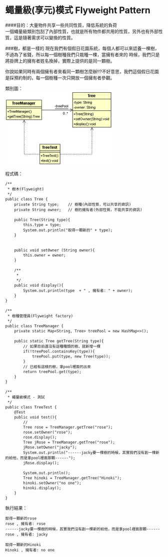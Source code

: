 # 蠅量級(享元)模式 Flyweight Pattern

####目的：大量物件共享一些共同性質，降低系統的負荷  
一個蠅量級類別包刮了內部性質，也就是所有物件都共用的性質，另外也有外部性質，這是隨著需求可以變換的性質。  

###樹，都是一樣的
現在我們有個假日花園系統，每個人都可以來認養一棵樹，不過為了省錢，所以每一個樹種我們只栽種一棵，當擁有者來的
時候，我們只是將掛牌上的擁有者姓名換掉，實際上提供的是同一顆樹。  
  
你說如果同時有兩個擁有者來看同一顆樹怎麼辦!!?不好意思，我們這個假日花園是採預約制的，每一個樹種一次只開放一個擁有者參觀。
  
類別圖：  
![Flyweight Class Diagram](image/flyweight.gif)  
  
  
程式碼：  
```
/**
 * 樹木(Flyweight)
 */
public class Tree {
	private String type;	// 樹種(內部性質，可以共享的資訊)
	private String owner;	// 樹的擁有者(外部性質，不能共享的資訊)

	public Tree(String type){
		this.type = type;
		System.out.println("取得一顆新的" + type);
	}
	
	
	public void setOwner (String owner){
		this.owner = owner;
	}
	
	/**
	 * 
	 */
	public void display(){
		System.out.println(type  + " , 擁有者: " + owner);
	}
}

/**
 * 樹種管理員(Flyweight factory)
 */
public class TreeManager {
	private static Map<String, Tree> treePool = new HashMap<>();
	
	public static Tree getTree(String type){
		// 如果目前還沒有這種種類的樹，就新增一棵
		if(!treePool.containsKey(type)){
			treePool.put(type, new Tree(type));
		}
		// 已經有這樣的樹，拿pool裡面的出來
		return treePool.get(type);
	}
}

/**
 * 蠅量級模式 - 測試
 */
public class TreeTest {
	@Test
	public void test(){
		// 
		Tree rose = TreeManager.getTree("rose");
		rose.setOwner("rose");
		rose.display();
		Tree jRose = TreeManager.getTree("rose");
		jRose.setOwner("jacky");
		System.out.println("------jacky要一棵樹的時候，其實我們沒有創一棵新的給他，而是拿pool裡面那顆------");
		jRose.display();
		
		System.out.println();
		Tree hinoki = TreeManager.getTree("Hinoki");
		hinoki.setOwner("no one");
		hinoki.display();
	}
}
```  
執行結果：
```
取得一顆新的rose
rose , 擁有者: rose
------jacky要一棵樹的時候，其實我們沒有創一棵新的給他，而是拿pool裡面那顆------
rose , 擁有者: jacky

取得一顆新的Hinoki
Hinoki , 擁有者: no one
``` 